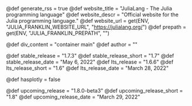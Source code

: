 <!-- RSS parameters -->
@def generate_rss = true
@def website_title = "JuliaLang - The Julia programming language"
@def website_descr = "Official website for the Julia programming language."
@def website_url = get(ENV, "JULIA_FRANKLIN_WEBSITE_URL", "https://julialang.org/")
@def prepath = get(ENV, "JULIA_FRANKLIN_PREPATH", "")

<!-- NOTE: don't change what's below -->
@def div_content = "container main" <!-- instead of franklin-content -->
@def author = ""

<!-- Templating of the Downloads -->
@def stable_release = "1.7.3"
@def stable_release_short = "1.7"
@def stable_release_date = "May 6, 2022"
@def lts_release = "1.6.6"
@def lts_release_short = "1.6"
@def lts_release_date = "March 28, 2022"

<!-- plotly -->
@def hasplotly = false

<!--
If the following lines are commented, the "upcoming release" section
in `downloads/index.md` will not be shown.
-->
@def upcoming_release = "1.8.0-beta3"
@def upcoming_release_short = "1.8"
@def upcoming_release_date = "March 29, 2022"
